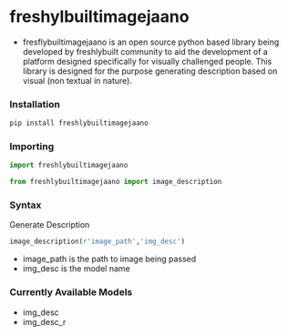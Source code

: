 # freshylbuiltimagejaano
- fresflybuiltimagejaano is an open source python based library being developed by freshlybuilt community to aid the development of a platform designed specifically for visually challenged people. This library is designed for the purpose generating description based on visual (non textual in nature).

### Installation
```python
pip install freshlybuiltimagejaano
```

### Importing 
```python
import freshlybuiltimagejaano
```
```python
from freshlybuiltimagejaano import image_description
```
### Syntax
Generate Description
```python
image_description(r'image_path','img_desc')
```
- image_path is the path to image being passed 
- img_desc is the model name

### Currently Available Models
- img_desc
- img_desc_r

